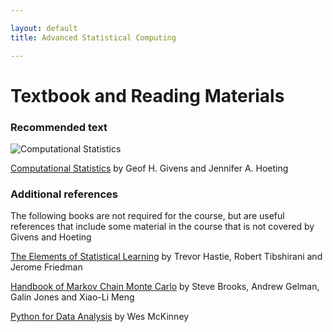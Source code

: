 ```yaml
---

layout: default
title: Advanced Statistical Computing

---
```


# Textbook and Reading Materials

### Recommended text

![Computational Statistics](http://www.stat.colostate.edu/computationalstatistics/cover.Ed2.gif)

[Computational Statistics](http://www.stat.colostate.edu/computationalstatistics/) by Geof H. Givens and Jennifer A. Hoeting

### Additional references

The following books are not required for the course, but are useful references that include some material in the course that is not covered by Givens and Hoeting

[The Elements of Statistical Learning](http://www-stat.stanford.edu/~tibs/ElemStatLearn/) by Trevor Hastie, Robert Tibshirani and Jerome Friedman

[Handbook of Markov Chain Monte Carlo](http://www.amazon.com/Handbook-Chapman-Handbooks-Statistical-Methods/dp/1420079417) by Steve Brooks, Andrew Gelman, Galin Jones and Xiao-Li Meng

[Python for Data Analysis](http://shop.oreilly.com/product/0636920023784.do?code=WKDATASC) by Wes McKinney
